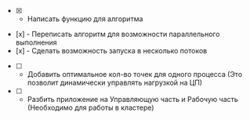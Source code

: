 - [x] - Написать функцию для алгоритма
- [х] - Переписать алгоритм для возможности параллельного выполнения
- [х] - Сделать возможность запуска в несколько потоков
- [ ] - Добавить оптимальное кол-во точек для одного процесса (Это позволит динамически управлять нагрузкой на ЦП)

- [ ] - Разбить приложение на Управляющую часть и Рабочую часть (Необходимо для работы в кластере)